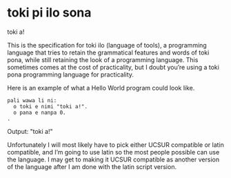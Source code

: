 # toki pi ilo sona
toki a!

This is the specification for toki ilo (language of tools), a programming language that tries to retain the grammatical features and words of toki pona, while still retaining the look of a programming language. This sometimes comes at the cost of practicality, but I doubt you’re using a toki pona programming language for practicality.

Here is an example of what a Hello World program could look like.

```
pali wawa li ni:
  o toki e nimi "toki a!".
  o pana e nanpa 0.
.
```
Output: "toki a!"

Unfortunately I will most likely have to pick either UCSUR compatible or latin compatible, and I’m going to use latin so the most people possible can use the language. I may get to making it UCSUR compatible as another version of the language after I am done with the latin script version.
